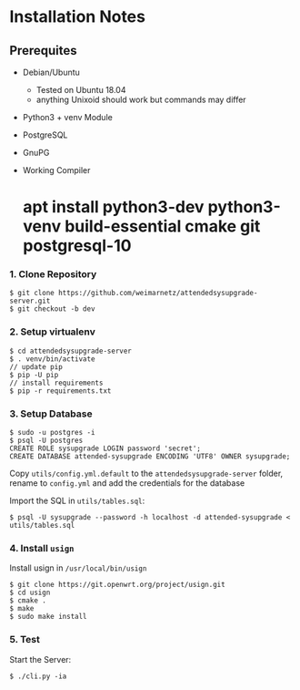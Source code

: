 # Installation Notes

## Prerequites 

- Debian/Ubuntu 
    - Tested on Ubuntu 18.04
    - anything Unixoid should work but commands may differ
- Python3 + venv Module  
- PostgreSQL 
- GnuPG 
- Working Compiler 



    # apt install python3-dev python3-venv build-essential cmake git postgresql-10 
    
    
### 1. Clone Repository 

    $ git clone https://github.com/weimarnetz/attendedsysupgrade-server.git 
    $ git checkout -b dev 
    
### 2. Setup virtualenv 

    $ cd attendedsysupgrade-server
    $ . venv/bin/activate
    // update pip  
    $ pip -U pip 
    // install requirements
    $ pip -r requirements.txt 
    
### 3. Setup Database 

    $ sudo -u postgres -i 
    $ psql -U postgres
    CREATE ROLE sysupgrade LOGIN password 'secret';
    CREATE DATABASE attended-sysupgrade ENCODING 'UTF8' OWNER sysupgrade;
    

Copy `utils/config.yml.default` to the `attendedsysupgrade-server` folder, rename to `config.yml` and add the credentials for the database
 
Import the SQL in `utils/tables.sql`:

 

    $ psql -U sysupgrade --password -h localhost -d attended-sysupgrade < utils/tables.sql 


### 4. Install `usign`

Install usign in `/usr/local/bin/usign`
  

    $ git clone https://git.openwrt.org/project/usign.git
    $ cd usign 
    $ cmake . 
    $ make 
    $ sudo make install 
    


### 5. Test
 
Start the Server:
 

    $ ./cli.py -ia 
        
